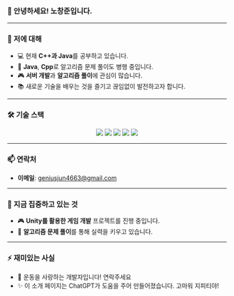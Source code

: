 ### 👋 안녕하세요! 노창준입니다.

---

### 🚀 저에 대해
- 💻 현재 **C++과 Java**를 공부하고 있습니다.
- 🌱 **Java**, **Cpp**로 알고리즘 문제 풀이도 병행 중입니다.
- 🎮 **서버 개발**과 **알고리즘 풀이**에 관심이 많습니다.
- 📚 새로운 기술을 배우는 것을 즐기고 끊임없이 발전하고자 합니다.

---

### 🛠 기술 스택
<p align="center">
  <img src="https://img.shields.io/badge/C-A8B9CC?style=flat-square&logo=C&logoColor=white"/>
  <img src="https://img.shields.io/badge/C++-00599C?style=flat-square&logo=C%2B%2B&logoColor=white"/>
  <img src="https://img.shields.io/badge/C%23-239120?style=flat-square&logo=C%20Sharp&logoColor=white"/>
  <img src="https://img.shields.io/badge/Unity-000000?style=flat-square&logo=Unity&logoColor=white"/>
  <img src="https://img.shields.io/badge/Java-007396?style=flat-square&logo=Java&logoColor=white"/>
</p>

---

### 📫 연락처
- **이메일**: geniusjun4663@gmail.com

---

### 🌟 지금 집중하고 있는 것
- 🎮 **Unity를 활용한 게임 개발** 프로젝트를 진행 중입니다.
- 🧩 **알고리즘 문제 풀이**를 통해 실력을 키우고 있습니다.

---

### ⚡ 재미있는 사실
- 🍜 운동을 사랑하는 개발자입니다! 연락주세요
- ✨ 이 소개 페이지는 ChatGPT가 도움을 주어 만들어졌습니다. 고마워 지피티야!
